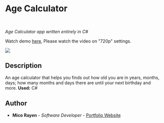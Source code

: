 # Age Calculator

<br>

_Age Calculator app written entirely in C#_

Watch demo [here](https://www.youtube.com/watch?v=6N4KFllLkKs), Please watch the video on "720p" settings.

<image src="https://user-images.githubusercontent.com/43229181/147377946-30451e0b-a0dc-4fe4-914d-07c6b537f83f.png">

## Description

An age calculator that helps you finds out how old you are in years, months, days; how many months and days there are until your next birthday and more. **Used:** C#

## Author

* **Mico Rayen** - *Software Developer* - [Portfolio Website](https://micorayen.github.io/)
